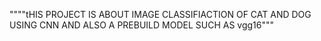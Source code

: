 """"tHIS PROJECT IS ABOUT IMAGE CLASSIFIACTION
OF CAT AND DOG USING CNN AND ALSO A 
PREBUILD MODEL SUCH AS vgg16"""